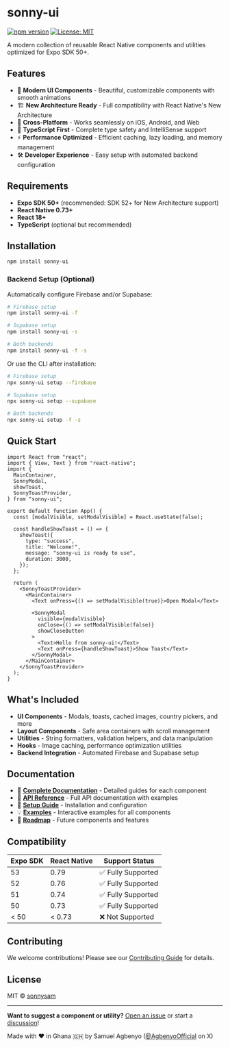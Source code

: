 # sonny-ui

[![npm version](https://badge.fury.io/js/sonny-ui.svg)](https://badge.fury.io/js/sonny-ui)
[![License: MIT](https://img.shields.io/badge/License-MIT-yellow.svg)](https://opensource.org/licenses/MIT)

A modern collection of reusable React Native components and utilities optimized for Expo SDK 50+.

## Features

- 🎨 **Modern UI Components** - Beautiful, customizable components with smooth animations
- 🏗️ **New Architecture Ready** - Full compatibility with React Native's New Architecture
- 📱 **Cross-Platform** - Works seamlessly on iOS, Android, and Web
- 🔧 **TypeScript First** - Complete type safety and IntelliSense support
- ⚡ **Performance Optimized** - Efficient caching, lazy loading, and memory management
- 🛠️ **Developer Experience** - Easy setup with automated backend configuration

## Requirements

- **Expo SDK 50+** (recommended: SDK 52+ for New Architecture support)
- **React Native 0.73+**
- **React 18+**
- **TypeScript** (optional but recommended)

## Installation

```bash
npm install sonny-ui
```

### Backend Setup (Optional)

Automatically configure Firebase and/or Supabase:

```bash
# Firebase setup
npm install sonny-ui -f

# Supabase setup
npm install sonny-ui -s

# Both backends
npm install sonny-ui -f -s
```

Or use the CLI after installation:

```bash
# Firebase setup
npx sonny-ui setup --firebase

# Supabase setup
npx sonny-ui setup --supabase

# Both backends
npx sonny-ui setup -f -s
```

## Quick Start

```tsx
import React from "react";
import { View, Text } from "react-native";
import {
  MainContainer,
  SonnyModal,
  showToast,
  SonnyToastProvider,
} from "sonny-ui";

export default function App() {
  const [modalVisible, setModalVisible] = React.useState(false);

  const handleShowToast = () => {
    showToast({
      type: "success",
      title: "Welcome!",
      message: "sonny-ui is ready to use",
      duration: 3000,
    });
  };

  return (
    <SonnyToastProvider>
      <MainContainer>
        <Text onPress={() => setModalVisible(true)}>Open Modal</Text>

        <SonnyModal
          visible={modalVisible}
          onClose={() => setModalVisible(false)}
          showCloseButton
        >
          <Text>Hello from sonny-ui!</Text>
          <Text onPress={handleShowToast}>Show Toast</Text>
        </SonnyModal>
      </MainContainer>
    </SonnyToastProvider>
  );
}
```

## What's Included

- **UI Components** - Modals, toasts, cached images, country pickers, and more
- **Layout Components** - Safe area containers with scroll management
- **Utilities** - String formatters, validation helpers, and data manipulation
- **Hooks** - Image caching, performance optimization utilities
- **Backend Integration** - Automated Firebase and Supabase setup

## Documentation

- 📖 **[Complete Documentation](./docs/)** - Detailed guides for each component
- 🎯 **[API Reference](./docs/)** - Full API documentation with examples
- 🚀 **[Setup Guide](./docs/Setup.md)** - Installation and configuration
- 💡 **[Examples](./examples/)** - Interactive examples for all components
- 🔮 **[Roadmap](./docs/ROADMAP.md)** - Future components and features

## Compatibility

| Expo SDK | React Native | Support Status     |
| -------- | ------------ | ------------------ |
| 53       | 0.79         | ✅ Fully Supported |
| 52       | 0.76         | ✅ Fully Supported |
| 51       | 0.74         | ✅ Fully Supported |
| 50       | 0.73         | ✅ Fully Supported |
| < 50     | < 0.73       | ❌ Not Supported   |

## Contributing

We welcome contributions! Please see our [Contributing Guide](CONTRIBUTING.md) for details.

## License

MIT © [sonnysam](https://github.com/sonnysam)

---

**Want to suggest a component or utility?** [Open an issue](https://github.com/sonnysam/sonny-ui/issues) or start a [discussion](https://github.com/sonnysam/sonny-ui/discussions)!

Made with ❤️ in Ghana 🇬🇭 by Samuel Agbenyo ([@AgbenyoOfficial](https://x.com/AgbenyoOfficial) on X)
